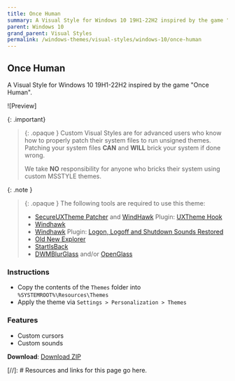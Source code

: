 ```yaml
---
title: Once Human
summary: A Visual Style for Windows 10 19H1-22H2 inspired by the game "Once Human".
parent: Windows 10
grand_parent: Visual Styles
permalink: /windows-themes/visual-styles/windows-10/once-human
---
```


## Once Human
A Visual Style for Windows 10 19H1-22H2 inspired by the game "Once Human".

![Preview]

{: .important}
> {: .opaque }
> Custom Visual Styles are for advanced users who know how to properly patch their system files to run unsigned themes.  
> Patching your system files **CAN** and **WILL** brick your system if done wrong.
>
> We take **NO** responsibility for anyone who bricks their system using custom MSSTYLE themes.

{: .note }
> {: .opaque }
> The following tools are required to use this theme:
>
> - [SecureUXTheme Patcher] and [WindHawk] Plugin: [UXTheme Hook]
> - [Windhawk]
> - [Windhawk] Plugin: [Logon, Logoff and Shutdown Sounds Restored]
> - [Old New Explorer]
> - [StartIsBack]
> - [DWMBlurGlass] and/or [OpenGlass]

### Instructions

- Copy the contents of the `Themes` folder into `%SYSTEMROOT%\Resources\Themes`
- Apply the theme via `Settings > Personalization > Themes`

### Features

- Custom cursors
- Custom sounds

**Download**: [Download ZIP] 

<!-- ////////////////////////////////////////////////////////////////////////////////////////////////////////////////////// -->

[//]: # Resources and links for this page go here.

[Windhawk]: https://windhawk.net/
[Logon, Logoff and Shutdown Sounds Restored]: https://windhawk.net/mods/logon-logoff-shutdown-sounds/
[SecureUXTheme Patcher]: https://github.com/namazso/SecureUxTheme/
[UXTheme Hook]: https://windhawk.net/mods/uxtheme-hook/
[Old New Explorer]: https://msfn.org/board/topic/170375-oldnewexplorer-119/
[DWMBlurGlass]: https://github.com/Maplespe/DWMBlurGlass
[StartIsBack]: https://www.startisback.com/
[OpenGlass]: https://virtualcustoms.net/showthread.php/88998-OpenGlass-Installer-for-Windows-11-22H2
[Download ZIP]: https://gitlab.com/the-back-room/visual-styles/windows-10/sfw/once-human/-/archive/main/once-human-main.zip

<!-- ////////////////////////////////////////////////////////////////////////////////////////////////////////////////////// -->
